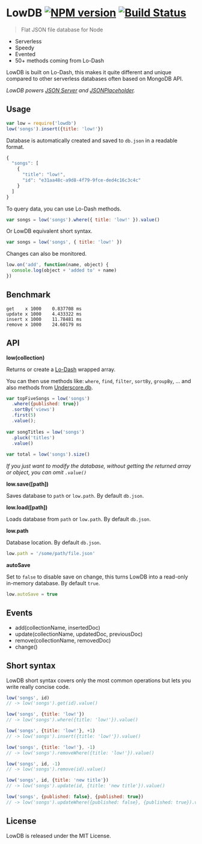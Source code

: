 # LowDB [![NPM version](https://badge.fury.io/js/lowdb.svg)](http://badge.fury.io/js/lowdb) [![Build Status](https://travis-ci.org/typicode/lowdb.svg)](https://travis-ci.org/typicode/lowdb)

> Flat JSON file database for Node

* Serverless
* Speedy
* Evented
* 50+ methods coming from Lo-Dash

LowDB is built on Lo-Dash, this makes it quite different and unique compared to other serverless databases often based on MongoDB API.

_LowDB powers [JSON Server](https://github.com/typicode/json-server) and [JSONPlaceholder](http://jsonplaceholder.typicode.com/)._

## Usage

```javascript
var low = require('lowdb')
low('songs').insert({title: 'low!'})
```

Database is automatically created and saved to `db.json` in a readable format.

```javascript
{
  "songs": [
    {
      "title": "low!",
      "id": "e31aa48c-a9d8-4f79-9fce-ded4c16c3c4c"
    }
  ]
}
```

To query data, you can use Lo-Dash methods.

```javascript
var songs = low('songs').where({ title: 'low!' }).value()
```

Or LowDB equivalent short syntax.

```javascript
var songs = low('songs', { title: 'low!' })
```

Changes can also be monitored.

```javascript
low.on('add', function(name, object) {
  console.log(object + 'added to' + name)
})
```

## Benchmark

```
get    x 1000    0.837708 ms
update x 1000    4.433322 ms
insert x 1000    11.78481 ms
remove x 1000    24.60179 ms
```

## API

__low(collection)__

Returns or create a [Lo-Dash](http://lodash.com/docs) wrapped array.

You can then use methods like: `where`, `find`, `filter`, `sortBy`, `groupBy`, ... and also methods from [Underscore.db](https://github.com/typicode/underscore.db).

```javascript
var topFiveSongs = low('songs')
  .where({published: true})
  .sortBy('views')
  .first(5)
  .value();
  
var songTitles = low('songs')
  .pluck('titles')
  .value()
  
var total = low('songs').size()
```

_If you just want to modify the database, without getting the returned array or object, you can omit `.value()`_

__low.save([path])__

Saves database to `path` or `low.path`. By default `db.json`.

__low.load([path])__

Loads database from `path` or `low.path`. By default `db.json`.

__low.path__

Database location. By default `db.json`.

```javascript
low.path = '/some/path/file.json'
```

__autoSave__

Set to `false` to disable save on change, this turns LowDB into a read-only in-memory database. By default `true`.

```javascript
low.autoSave = true
```

## Events

* add(collectionName, insertedDoc)
* update(collectionName, updatedDoc, previousDoc)
* remove(collectionName, removedDoc)
* change()

## Short syntax

LowDB short syntax covers only the most common operations but lets you write really concise code.

```javascript
low('songs', id)
// -> low('songs').get(id).value()
```

```javascript
low('songs', {title: 'low!'})
// -> low('songs').where({title: 'low!'}).value()
```

```javascript
low('songs', {title: 'low!'}, +1)
// -> low('songs').insert({title: 'low!'}).value()
```

```javascript
low('songs', {title: 'low!'}, -1)
// -> low('songs').removeWhere({title: 'low!'}).value()
```

```javascript
low('songs', id, -1)
// -> low('songs').remove(id).value()
```

```javascript
low('songs', id, {title: 'new title'})
// -> low('songs').update(id, {title: 'new title'}).value()
```

```javascript
low('songs', {published: false}, {published: true})
// -> low('songs').updateWhere({published: false}, {published: true}).value()
```

## License

LowDB is released under the MIT License.
